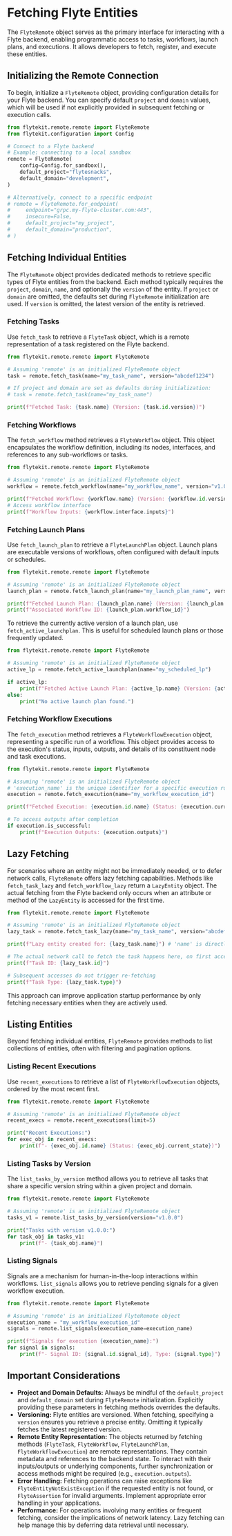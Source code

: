 
<!--
help_text: ''
key: summary_fetching_flyte_entities_916c64ac-a992-4d4f-a426-3ea341306d87
modules:
- flytekit.remote.remote
- flytekit.remote.entities
- flytekit.remote.lazy_entity
questions_to_answer: []
type: summary

-->
# Fetching Flyte Entities

The `FlyteRemote` object serves as the primary interface for interacting with a Flyte backend, enabling programmatic access to tasks, workflows, launch plans, and executions. It allows developers to fetch, register, and execute these entities.

## Initializing the Remote Connection

To begin, initialize a `FlyteRemote` object, providing configuration details for your Flyte backend. You can specify default `project` and `domain` values, which will be used if not explicitly provided in subsequent fetching or execution calls.

```python
from flytekit.remote.remote import FlyteRemote
from flytekit.configuration import Config

# Connect to a Flyte backend
# Example: connecting to a local sandbox
remote = FlyteRemote(
    config=Config.for_sandbox(),
    default_project="flytesnacks",
    default_domain="development",
)

# Alternatively, connect to a specific endpoint
# remote = FlyteRemote.for_endpoint(
#     endpoint="grpc.my-flyte-cluster.com:443",
#     insecure=False,
#     default_project="my_project",
#     default_domain="production",
# )
```

## Fetching Individual Entities

The `FlyteRemote` object provides dedicated methods to retrieve specific types of Flyte entities from the backend. Each method typically requires the `project`, `domain`, `name`, and optionally the `version` of the entity. If `project` or `domain` are omitted, the defaults set during `FlyteRemote` initialization are used. If `version` is omitted, the latest version of the entity is retrieved.

### Fetching Tasks

Use `fetch_task` to retrieve a `FlyteTask` object, which is a remote representation of a task registered on the Flyte backend.

```python
from flytekit.remote.remote import FlyteRemote

# Assuming 'remote' is an initialized FlyteRemote object
task = remote.fetch_task(name="my_task_name", version="abcdef1234")

# If project and domain are set as defaults during initialization:
# task = remote.fetch_task(name="my_task_name")

print(f"Fetched Task: {task.name} (Version: {task.id.version})")
```

### Fetching Workflows

The `fetch_workflow` method retrieves a `FlyteWorkflow` object. This object encapsulates the workflow definition, including its nodes, interfaces, and references to any sub-workflows or tasks.

```python
from flytekit.remote.remote import FlyteRemote

# Assuming 'remote' is an initialized FlyteRemote object
workflow = remote.fetch_workflow(name="my_workflow_name", version="v1.0.0")

print(f"Fetched Workflow: {workflow.name} (Version: {workflow.id.version})")
# Access workflow interface
print(f"Workflow Inputs: {workflow.interface.inputs}")
```

### Fetching Launch Plans

Use `fetch_launch_plan` to retrieve a `FlyteLaunchPlan` object. Launch plans are executable versions of workflows, often configured with default inputs or schedules.

```python
from flytekit.remote.remote import FlyteRemote

# Assuming 'remote' is an initialized FlyteRemote object
launch_plan = remote.fetch_launch_plan(name="my_launch_plan_name", version="v1.0.0")

print(f"Fetched Launch Plan: {launch_plan.name} (Version: {launch_plan.id.version})")
print(f"Associated Workflow ID: {launch_plan.workflow_id}")
```

To retrieve the currently active version of a launch plan, use `fetch_active_launchplan`. This is useful for scheduled launch plans or those frequently updated.

```python
from flytekit.remote.remote import FlyteRemote

# Assuming 'remote' is an initialized FlyteRemote object
active_lp = remote.fetch_active_launchplan(name="my_scheduled_lp")

if active_lp:
    print(f"Fetched Active Launch Plan: {active_lp.name} (Version: {active_lp.id.version})")
else:
    print("No active launch plan found.")
```

### Fetching Workflow Executions

The `fetch_execution` method retrieves a `FlyteWorkflowExecution` object, representing a specific run of a workflow. This object provides access to the execution's status, inputs, outputs, and details of its constituent node and task executions.

```python
from flytekit.remote.remote import FlyteRemote

# Assuming 'remote' is an initialized FlyteRemote object
# 'execution_name' is the unique identifier for a specific execution run
execution = remote.fetch_execution(name="my_workflow_execution_id")

print(f"Fetched Execution: {execution.id.name} (Status: {execution.current_state})")

# To access outputs after completion
if execution.is_successful:
    print(f"Execution Outputs: {execution.outputs}")
```

## Lazy Fetching

For scenarios where an entity might not be immediately needed, or to defer network calls, `FlyteRemote` offers lazy fetching capabilities. Methods like `fetch_task_lazy` and `fetch_workflow_lazy` return a `LazyEntity` object. The actual fetching from the Flyte backend only occurs when an attribute or method of the `LazyEntity` is accessed for the first time.

```python
from flytekit.remote.remote import FlyteRemote

# Assuming 'remote' is an initialized FlyteRemote object
lazy_task = remote.fetch_task_lazy(name="my_task_name", version="abcdef1234")

print(f"Lazy entity created for: {lazy_task.name}") # 'name' is directly accessible without fetching

# The actual network call to fetch the task happens here, on first access of 'id'
print(f"Task ID: {lazy_task.id}")

# Subsequent accesses do not trigger re-fetching
print(f"Task Type: {lazy_task.type}")
```

This approach can improve application startup performance by only fetching necessary entities when they are actively used.

## Listing Entities

Beyond fetching individual entities, `FlyteRemote` provides methods to list collections of entities, often with filtering and pagination options.

### Listing Recent Executions

Use `recent_executions` to retrieve a list of `FlyteWorkflowExecution` objects, ordered by the most recent first.

```python
from flytekit.remote.remote import FlyteRemote

# Assuming 'remote' is an initialized FlyteRemote object
recent_execs = remote.recent_executions(limit=5)

print("Recent Executions:")
for exec_obj in recent_execs:
    print(f"- {exec_obj.id.name} (Status: {exec_obj.current_state})")
```

### Listing Tasks by Version

The `list_tasks_by_version` method allows you to retrieve all tasks that share a specific version string within a given project and domain.

```python
from flytekit.remote.remote import FlyteRemote

# Assuming 'remote' is an initialized FlyteRemote object
tasks_v1 = remote.list_tasks_by_version(version="v1.0.0")

print("Tasks with version v1.0.0:")
for task_obj in tasks_v1:
    print(f"- {task_obj.name}")
```

### Listing Signals

Signals are a mechanism for human-in-the-loop interactions within workflows. `list_signals` allows you to retrieve pending signals for a given workflow execution.

```python
from flytekit.remote.remote import FlyteRemote

# Assuming 'remote' is an initialized FlyteRemote object
execution_name = "my_workflow_execution_id"
signals = remote.list_signals(execution_name=execution_name)

print(f"Signals for execution {execution_name}:")
for signal in signals:
    print(f"- Signal ID: {signal.id.signal_id}, Type: {signal.type}")
```

## Important Considerations

*   **Project and Domain Defaults:** Always be mindful of the `default_project` and `default_domain` set during `FlyteRemote` initialization. Explicitly providing these parameters in fetching methods overrides the defaults.
*   **Versioning:** Flyte entities are versioned. When fetching, specifying a `version` ensures you retrieve a precise entity. Omitting it typically fetches the latest registered version.
*   **Remote Entity Representation:** The objects returned by fetching methods (`FlyteTask`, `FlyteWorkflow`, `FlyteLaunchPlan`, `FlyteWorkflowExecution`) are remote representations. They contain metadata and references to the backend state. To interact with their inputs/outputs or underlying components, further synchronization or access methods might be required (e.g., `execution.outputs`).
*   **Error Handling:** Fetching operations can raise exceptions like `FlyteEntityNotExistException` if the requested entity is not found, or `FlyteAssertion` for invalid arguments. Implement appropriate error handling in your applications.
*   **Performance:** For operations involving many entities or frequent fetching, consider the implications of network latency. Lazy fetching can help manage this by deferring data retrieval until necessary.
<!--
key: summary_fetching_flyte_entities_916c64ac-a992-4d4f-a426-3ea341306d87
type: summary_end

-->